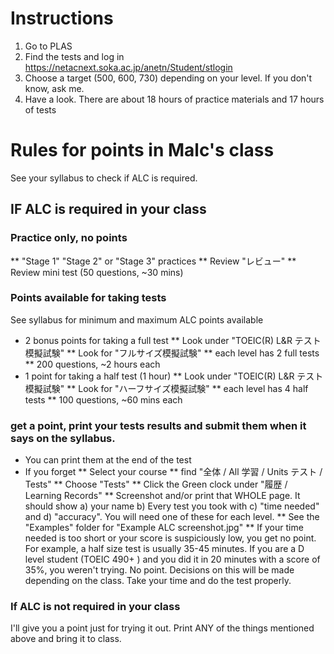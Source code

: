 # Instructions
1) Go to PLAS
2) Find the tests and log in
https://netacnext.soka.ac.jp/anetn/Student/stlogin
3) Choose a target (500, 600, 730) depending on your level. If you don't know, ask me.
4) Have a look. There are about 18 hours of practice materials and 17 hours of tests


# Rules for points in Malc's class
See your syllabus to check if ALC is required.

## IF ALC is required in your class
### Practice only, no points
** "Stage 1" "Stage 2" or "Stage 3" practices
** Review "レビュー"
** Review mini test (50 questions, ~30 mins)


### Points available for taking tests
See syllabus for minimum and maximum ALC points available
* 2 bonus points for taking a full test
** Look under "TOEIC(R) L&R テスト模擬試験"
** Look for "フルサイズ模擬試験"
** each level has 2 full tests
** 200 questions, ~2 hours each
* 1 point for taking a half test (1 hour)
** Look under "TOEIC(R) L&R テスト模擬試験"
** Look for "ハーフサイズ模擬試験"
** each level has 4 half tests
** 100 questions, ~60 mins each

###  get a point, print your tests results and submit them when it says on the syllabus.
* You can print them at the end of the test
* If you forget
** Select your course
** find "全体 / All 学習 / Units テスト / Tests"
** Choose "Tests"
** Click the Green clock under "履歴 / Learning Records"
** Screenshot and/or print that WHOLE page. It should show a) your name b) Every test you took with c) "time needed" and d) "accuracy". You will need one of these for each level.
** See the "Examples" folder for "Example ALC screenshot.jpg" ** If your time needed is too short or your score is suspiciously low, you get no point. For example, a half size test is usually 35-45 minutes. If you are a D level student (TOEIC 490+ ) and you did it in 20 minutes with a score of 35%, you weren't trying. No point. Decisions on this will be made depending on the class. Take your time and do the test properly.






### If ALC is not required in your class
I'll give you a point just for trying it out.
Print ANY of the things mentioned above and bring it to class.



